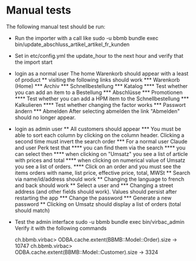 # Manual tests

The following manual test should be run:
* Run the importer with a call like
  sudo -u bbmb bundle exec bin/update_abschluss_artikel_artikel_fr_kunden
* Set in etc/config.yml the update_hour to the next hour and verify that the import start

* login as a normal user
  The home Warenkorb should appear with a least of product
** visiting the following links should work
*** Warenkorb (Home)
*** Archiv
*** Schnellbestellung
*** Katalog
**** Test whether you can add an item to a Bestellung
*** Abschlüsse
*** Promotionen
**** Test whether you can add a HPM item to the Schnellbestellung
*** Kalkulieren
**** Test whether changing the factor works
*** Passwort ändern
*** Abmelden
After selecting abmelden the link "Abmelden" should no longer appear.

* login as admin user
** All customers should appear
*** You must be able to sort each column by clicking on the column header. Clicking a second time must invert the search order
*** For a normal user Claude and user Perk test that
**** you can find them via the search
**** you can select then
**** when clicking on "Umsatz" you see a list of article with prices and total
**** when clicking on numerical value of Umsatz you see a list of orders.
**** Click on an order and you must see the items orders with name, list price, effective price, total, MWSt
** Search via name/id/address should work
** Changing the language to french and back should work
** Select a user and
*** Changing a street address (and other fields should work). Values should persist after restarting the app
*** Change the password
*** Generate a new password
** Clicking on Umsatz should display a list of orders (total should match)

* Test the admin interface
  sudo -u bbmb bundle exec bin/virbac_admin
  Verify it with the following commands

  ch.bbmb.virbac> ODBA.cache.extent(BBMB::Model::Order).size
  -> 10747
  ch.bbmb.virbac> ODBA.cache.extent(BBMB::Model::Customer).size
  -> 3324
